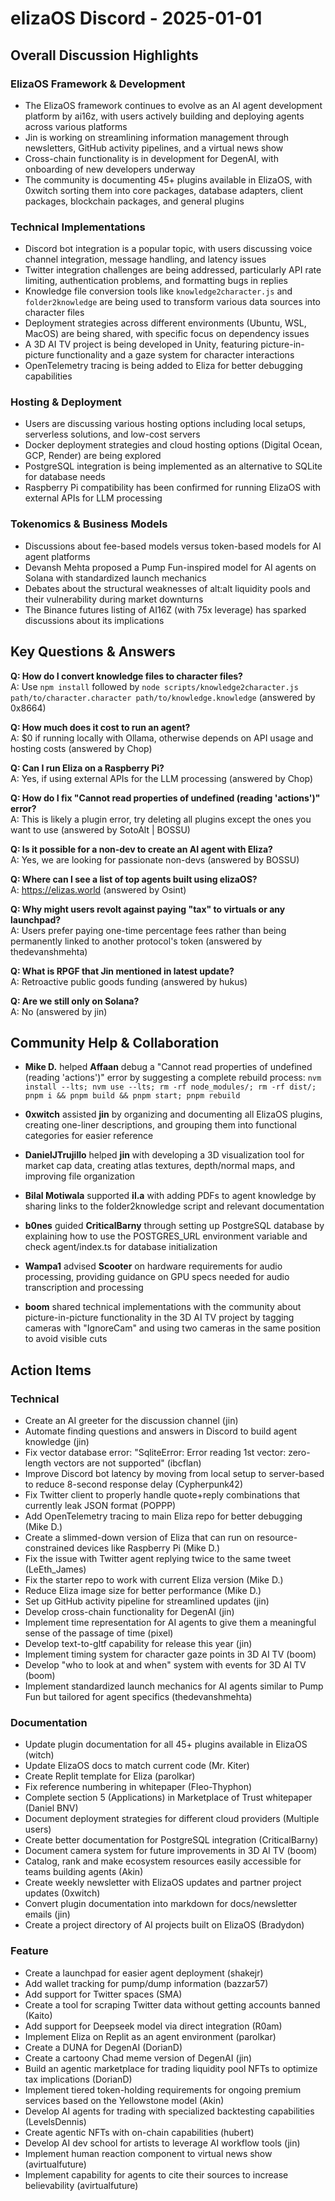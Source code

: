 # elizaOS Discord - 2025-01-01

## Overall Discussion Highlights

### ElizaOS Framework & Development
- The ElizaOS framework continues to evolve as an AI agent development platform by ai16z, with users actively building and deploying agents across various platforms
- Jin is working on streamlining information management through newsletters, GitHub activity pipelines, and a virtual news show
- Cross-chain functionality is in development for DegenAI, with onboarding of new developers underway
- The community is documenting 45+ plugins available in ElizaOS, with 0xwitch sorting them into core packages, database adapters, client packages, blockchain packages, and general plugins

### Technical Implementations
- Discord bot integration is a popular topic, with users discussing voice channel integration, message handling, and latency issues
- Twitter integration challenges are being addressed, particularly API rate limiting, authentication problems, and formatting bugs in replies
- Knowledge file conversion tools like `knowledge2character.js` and `folder2knowledge` are being used to transform various data sources into character files
- Deployment strategies across different environments (Ubuntu, WSL, MacOS) are being shared, with specific focus on dependency issues
- A 3D AI TV project is being developed in Unity, featuring picture-in-picture functionality and a gaze system for character interactions
- OpenTelemetry tracing is being added to Eliza for better debugging capabilities

### Hosting & Deployment
- Users are discussing various hosting options including local setups, serverless solutions, and low-cost servers
- Docker deployment strategies and cloud hosting options (Digital Ocean, GCP, Render) are being explored
- PostgreSQL integration is being implemented as an alternative to SQLite for database needs
- Raspberry Pi compatibility has been confirmed for running ElizaOS with external APIs for LLM processing

### Tokenomics & Business Models
- Discussions about fee-based models versus token-based models for AI agent platforms
- Devansh Mehta proposed a Pump Fun-inspired model for AI agents on Solana with standardized launch mechanics
- Debates about the structural weaknesses of alt:alt liquidity pools and their vulnerability during market downturns
- The Binance futures listing of AI16Z (with 75x leverage) has sparked discussions about its implications

## Key Questions & Answers

**Q: How do I convert knowledge files to character files?**  
A: Use `npm install` followed by `node scripts/knowledge2character.js path/to/character.character path/to/knowledge.knowledge` (answered by 0x8664)

**Q: How much does it cost to run an agent?**  
A: $0 if running locally with Ollama, otherwise depends on API usage and hosting costs (answered by Chop)

**Q: Can I run Eliza on a Raspberry Pi?**  
A: Yes, if using external APIs for the LLM processing (answered by Chop)

**Q: How do I fix "Cannot read properties of undefined (reading 'actions')" error?**  
A: This is likely a plugin error, try deleting all plugins except the ones you want to use (answered by SotoAlt | BOSSU)

**Q: Is it possible for a non-dev to create an AI agent with Eliza?**  
A: Yes, we are looking for passionate non-devs (answered by BOSSU)

**Q: Where can I see a list of top agents built using elizaOS?**  
A: https://elizas.world (answered by Osint)

**Q: Why might users revolt against paying "tax" to virtuals or any launchpad?**  
A: Users prefer paying one-time percentage fees rather than being permanently linked to another protocol's token (answered by thedevanshmehta)

**Q: What is RPGF that Jin mentioned in latest update?**  
A: Retroactive public goods funding (answered by hukus)

**Q: Are we still only on Solana?**  
A: No (answered by jin)

## Community Help & Collaboration

- **Mike D.** helped **Affaan** debug a "Cannot read properties of undefined (reading 'actions')" error by suggesting a complete rebuild process: `nvm install --lts; nvm use --lts; rm -rf node_modules/; rm -rf dist/; pnpm i && pnpm build && pnpm start; pnpm rebuild`

- **0xwitch** assisted **jin** by organizing and documenting all ElizaOS plugins, creating one-liner descriptions, and grouping them into functional categories for easier reference

- **DanielJTrujillo** helped **jin** with developing a 3D visualization tool for market cap data, creating atlas textures, depth/normal maps, and improving file organization

- **Bilal Motiwala** supported **il.a** with adding PDFs to agent knowledge by sharing links to the folder2knowledge script and relevant documentation

- **b0nes** guided **CriticalBarny** through setting up PostgreSQL database by explaining how to use the POSTGRES_URL environment variable and check agent/index.ts for database initialization

- **Wampa1** advised **Scooter** on hardware requirements for audio processing, providing guidance on GPU specs needed for audio transcription and processing

- **boom** shared technical implementations with the community about picture-in-picture functionality in the 3D AI TV project by tagging cameras with "IgnoreCam" and using two cameras in the same position to avoid visible cuts

## Action Items

### Technical
- Create an AI greeter for the discussion channel (jin)
- Automate finding questions and answers in Discord to build agent knowledge (jin)
- Fix vector database error: "SqliteError: Error reading 1st vector: zero-length vectors are not supported" (ibcflan)
- Improve Discord bot latency by moving from local setup to server-based to reduce 8-second response delay (Cypherpunk42)
- Fix Twitter client to properly handle quote+reply combinations that currently leak JSON format (POPPP)
- Add OpenTelemetry tracing to main Eliza repo for better debugging (Mike D.)
- Create a slimmed-down version of Eliza that can run on resource-constrained devices like Raspberry Pi (Mike D.)
- Fix the issue with Twitter agent replying twice to the same tweet (LeEth_James)
- Fix the starter repo to work with current Eliza version (Mike D.)
- Reduce Eliza image size for better performance (Mike D.)
- Set up GitHub activity pipeline for streamlined updates (jin)
- Develop cross-chain functionality for DegenAI (jin)
- Implement time representation for AI agents to give them a meaningful sense of the passage of time (pixel)
- Develop text-to-gltf capability for release this year (jin)
- Implement timing system for character gaze points in 3D AI TV (boom)
- Develop "who to look at and when" system with events for 3D AI TV (boom)
- Implement standardized launch mechanics for AI agents similar to Pump Fun but tailored for agent specifics (thedevanshmehta)

### Documentation
- Update plugin documentation for all 45+ plugins available in ElizaOS (witch)
- Update ElizaOS docs to match current code (Mr. Kiter)
- Create Replit template for Eliza (parolkar)
- Fix reference numbering in whitepaper (Fleo-Thyphon)
- Complete section 5 (Applications) in Marketplace of Trust whitepaper (Daniel BNV)
- Document deployment strategies for different cloud providers (Multiple users)
- Create better documentation for PostgreSQL integration (CriticalBarny)
- Document camera system for future improvements in 3D AI TV (boom)
- Catalog, rank and make ecosystem resources easily accessible for teams building agents (Akin)
- Create weekly newsletter with ElizaOS updates and partner project updates (0xwitch)
- Convert plugin documentation into markdown for docs/newsletter emails (jin)
- Create a project directory of AI projects built on ElizaOS (Bradydon)

### Feature
- Create a launchpad for easier agent deployment (shakejr)
- Add wallet tracking for pump/dump information (bazzar57)
- Add support for Twitter spaces (SMA)
- Create a tool for scraping Twitter data without getting accounts banned (Kaito)
- Add support for Deepseek model via direct integration (R0am)
- Implement Eliza on Replit as an agent environment (parolkar)
- Create a DUNA for DegenAI (DorianD)
- Create a cartoony Chad meme version of DegenAI (jin)
- Build an agentic marketplace for trading liquidity pool NFTs to optimize tax implications (DorianD)
- Implement tiered token-holding requirements for ongoing premium services based on the Yellowstone model (Akin)
- Develop AI agents for trading with specialized backtesting capabilities (LevelsDennis)
- Create agentic NFTs with on-chain capabilities (hubert)
- Develop AI dev school for artists to leverage AI workflow tools (jin)
- Implement human reaction component to virtual news show (avirtualfuture)
- Implement capability for agents to cite their sources to increase believability (avirtualfuture)